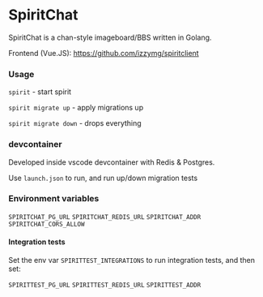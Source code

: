 # SpiritChat

SpiritChat is a chan-style imageboard/BBS written in Golang.

Frontend (Vue.JS): https://github.com/izzymg/spiritclient

### Usage
`spirit` - start spirit

`spirit migrate up` - apply migrations up

`spirit migrate down` - drops everything

### devcontainer

Developed inside vscode devcontainer with Redis & Postgres.

Use `launch.json` to run, and run up/down migration tests

### Environment variables

`SPIRITCHAT_PG_URL` `SPIRITCHAT_REDIS_URL` `SPIRITCHAT_ADDR` `SPIRITCHAT_CORS_ALLOW`


#### Integration tests

Set the env var `SPIRITTEST_INTEGRATIONS` to run integration tests, and then set:

`SPIRITTEST_PG_URL` `SPIRITTEST_REDIS_URL` `SPIRITTEST_ADDR`


